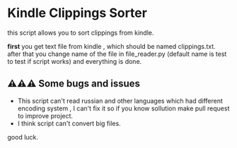 # Kindle Clippings Sorter

this script allows you to sort clippings from kindle.

**first** you get text file from kindle , which should be named clippings.txt. 
after that you change name of the file in file_reader.py (default name is test to test if script works)
and everything is done.


## ⚠⚠⚠ Some bugs and issues
- This script can't read russian and other languages which had different encoding system , I can't fix it so if you know sollution make pull request to improve project.
- I think script can't convert big files.

good luck.
